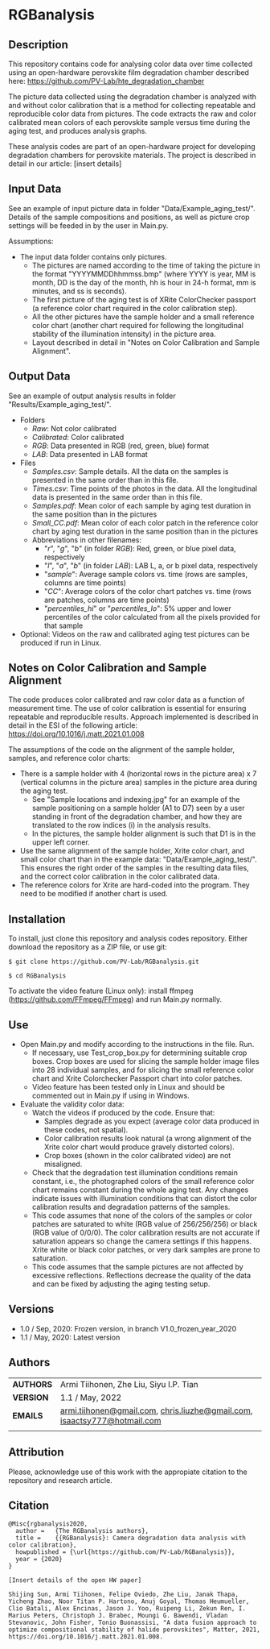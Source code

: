 RGBanalysis
===========

## Description

This repository contains code for analysing color data over time collected using an open-hardware perovskite film degradation chamber described here: https://github.com/PV-Lab/hte_degradation_chamber

The picture data collected using the degradation chamber is analyzed with and without color calibration that is a method for collecting repeatable and reproducible color data from pictures. The code extracts the raw and color calibrated mean colors of each perovskite sample versus time during the aging test, and produces analysis graphs.

These analysis codes are part of an open-hardware project for developing degradation chambers for perovskite materials. The project is described in detail in our article: [insert details]

## Input Data

See an example of input picture data in folder "Data/Example_aging_test/". Details of the sample compositions and positions, as well as picture crop settings will be feeded in by the user in Main.py.

Assumptions:
- The input data folder contains only pictures.
  - The pictures are named according to the time of taking the picture in the format "YYYYMMDDhhmmss.bmp" (where YYYY is year, MM is month, DD is the day of the month, hh is hour in 24-h format, mm is minutes, and ss is seconds).
  - The first picture of the aging test is of XRite ColorChecker passport (a reference color chart required in the color calibration step).
  - All the other pictures have the sample holder and a small reference color chart (another chart required for following the longitudinal stability of the illumination intensity) in the picture area.
  - Layout described in detail in "Notes on Color Calibration and Sample Alignment".

## Output Data

See an example of output analysis results in folder "Results/Example_aging_test/".
- Folders
  - _Raw_: Not color calibrated
  - _Calibrated_: Color calibrated
  - _RGB_: Data presented in RGB (red, green, blue) format
  - _LAB_: Data presented in LAB format
- Files
  - _Samples.csv_: Sample details. All the data on the samples is presented in the same order than in this file.
  - _Times.csv_: Time points of the photos in the data. All the longitudinal data is presented in the same order than in this file.
  - _Samples.pdf_: Mean color of each sample by aging test duration in the same position than in the pictures
  - _Small_CC.pdf_: Mean color of each color patch in the reference color chart by aging test duration in the same position than in the pictures
  - Abbreviations in other filenames:
    - "_r_", "_g_", "_b_" (in folder _RGB_): Red, green, or blue pixel data, respectively
    - "_l_", "_a_", "_b_" (in folder _LAB_): LAB L, a, or b pixel data, respectively
    - "_sample_": Average sample colors vs. time (rows are samples, columns are time points)
    - "_CC_": Average colors of the color chart patches vs. time (rows are patches, columns are time points)
    - "_percentiles_hi_" or "_percentiles_lo_": 5% upper and lower percentiles of the color calculated from all the pixels provided for that sample
- Optional: Videos on the raw and calibrated aging test pictures can be produced if run in Linux.

## Notes on Color Calibration and Sample Alignment

The code produces color calibrated and raw color data as a function of measurement time. The use of color calibration is essential for ensuring repeatable and reproducible results. Approach implemented is described in detail in the ESI of the following article: https://doi.org/10.1016/j.matt.2021.01.008 

The assumptions of the code on the alignment of the sample holder, samples, and reference color charts:
- There is a sample holder with 4 (horizontal rows in the picture area) x 7 (vertical columns in the picture area) samples in the picture area during the aging test.
  - See "Sample locations and indexing.jpg" for an example of the sample positioning on a sample holder (A1 to D7) seen by a user standing in front of the degradation chamber, and how they are translated to the row indices (i) in the analysis results.
  - In the pictures, the sample holder alignment is such that D1 is in the upper left corner.
- Use the same alignment of the sample holder, Xrite color chart, and small color chart than in the example data: "Data/Example_aging_test/". This ensures the right order of the samples in the resulting data files, and the correct color calibration in the color calibrated data.
- The reference colors for Xrite are hard-coded into the program. They need to be modified if another chart is used.

## Installation

To install, just clone this repository and analysis codes repository. Either download the repository as a ZIP file, or use git:

`$ git clone https://github.com/PV-Lab/RGBanalysis.git`

`$ cd RGBanalysis`

To activate the video feature (Linux only): install ffmpeg (https://github.com/FFmpeg/FFmpeg) and run Main.py normally.

## Use

- Open Main.py and modify according to the instructions in the file. Run.
  - If necessary, use Test_crop_box.py for determining suitable crop boxes. Crop boxes are used for slicing the sample holder image files into 28 individual samples, and for slicing the small reference color chart and Xrite Colorchecker Passport chart into color patches.
  - Video feature has been tested only in Linux and should be commented out in Main.py if using in Windows.
- Evaluate the validity color data:
  - Watch the videos if produced by the code. Ensure that:
    - Samples degrade as you expect (average color data produced in these codes, not spatial).
    - Color calibration results look natural (a wrong alignment of the Xrite color chart would produce gravely distorted colors).
    - Crop boxes (shown in the color calibrated video) are not misaligned.
  - Check that the degradation test illumination conditions remain constant, i.e., the photographed colors of the small reference color chart remains constant during the whole aging test. Any changes indicate issues with illumination conditions that can distort the color calibration results and degradation patterns of the samples.
  - This code assumes that none of the colors of the samples or color patches are saturated to white (RGB value of 256/256/256) or black (RGB value of 0/0/0). The color calibration results are not accurate if saturation appears so change the camera settings if this happens. Xrite white or black color patches, or very dark samples are prone to saturation.
  - This code assumes that the sample pictures are not affected by excessive reflections. Reflections decrease the quality of the data and can be fixed by adjusting the aging testing setup. 

## Versions

- 1.0 / Sep, 2020: Frozen version, in branch V1.0_frozen_year_2020
- 1.1 / May, 2020: Latest version

## Authors
||                    |
| ------------- | ------------------------------ |
| **AUTHORS**      | Armi Tiihonen, Zhe Liu, Siyu I.P. Tian | 
| **VERSION**      | 1.1 / May, 2022 | 
| **EMAILS**      | armi.tiihonen@gmail.com, chris.liuzhe@gmail.com, isaactsy777@hotmail.com  | 
||                    |


## Attribution

Please, acknowledge use of this work with the appropiate citation to the repository and research article.

## Citation

    @Misc{rgbanalysis2020,
      author =   {The RGBanalysis authors},
      title =    {{RGBanalysis}: Camera degradation data analysis with color calibration},
      howpublished = {\url{https://github.com/PV-Lab/RGBanalysis}},
      year = {2020}
    }
    
    [Insert details of the open HW paper]
    
    Shijing Sun, Armi Tiihonen, Felipe Oviedo, Zhe Liu, Janak Thapa, Yicheng Zhao, Noor Titan P. Hartono, Anuj Goyal, Thomas Heumueller, Clio Batali, Alex Encinas, Jason J. Yoo, Ruipeng Li, Zekun Ren, I. Marius Peters, Christoph J. Brabec, Moungi G. Bawendi, Vladan Stevanovic, John Fisher, Tonio Buonassisi, "A data fusion approach to optimize compositional stability of halide perovskites", Matter, 2021, https://doi.org/10.1016/j.matt.2021.01.008.
